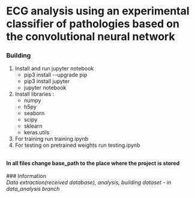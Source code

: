 # ECG analysis using an experimental classifier of pathologies based on the convolutional neural network<br>
### Building<br>
<ol>
<li>Install and run jupyter notebook
  <ul>
    <li>pip3 install --upgrade pip</li>
    <li>pip3 install jupyter</li>
    <li>jupyter notebook</li>
  </ul>
</li>
<li>Install libraries : 
  <ul>
    <li>numpy</li>
    <li>h5py</li>
    <li>seaborn</li>
    <li>scipy</li>
    <li>sklearn</li>
    <li>keras.utils</li>
  </ul>
</li>
<li>For training run training.ipynb</li>
<li>For testing on pretrained weights run testing.ipynb</li>
</ol>
<br>
<strong>In all files change base_path to the place where the project is stored</strong><br><br>
### Information<br>
<em>Data extraction(received database), analysis, building dataset - in data_analysis branch</em><br>

